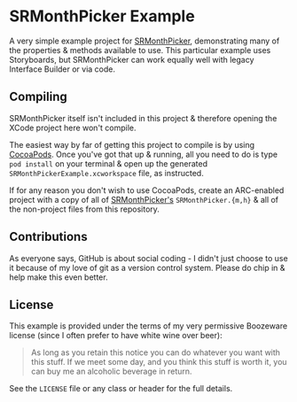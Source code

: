 # SRMonthPicker Example

A very simple example project for [SRMonthPicker](https://github.com/simonrice/SRMonthPicker), demonstrating many of the properties & methods available to use.  This particular example uses Storyboards, but SRMonthPicker can work equally well with legacy Interface Builder or via code.

## Compiling

SRMonthPicker itself isn't included in this project & therefore opening the XCode project here won't compile.

The easiest way by far of getting this project to compile is by using [CocoaPods](http://cocoapods.org).  Once you've got that up & running, all you need to do is type `pod install` on your terminal & open up the generated `SRMonthPickerExample.xcworkspace` file, as instructed.

If for any reason you don't wish to use CocoaPods, create an ARC-enabled project with a copy of all of [SRMonthPicker's](https://github.com/simonrice/SRMonthPicker) `SRMonthPicker.{m,h}` & all of the non-project files from this repository.

## Contributions

As everyone says, GitHub is about social coding - I didn't just choose to use it because of my love of git as a version control system.  Please do chip in & help make this even better.

## License

This example is provided under the terms of my very permissive Boozeware license (since I often prefer to have white wine over beer):

> As long as you retain this notice you can do whatever you want with this stuff. If we meet some day, and you think this stuff is worth it, you can buy me an alcoholic beverage in return.

See the `LICENSE` file or any class or header for the full details.
